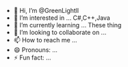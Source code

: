 - 👋 Hi, I’m @GreenLightll
- 👀 I’m interested in ... C#,C++,Java
- 🌱 I’m currently learning ... These thing
- 💞️ I’m looking to collaborate on ...
- 📫 How to reach me ...
- 😄 Pronouns: ...
- ⚡ Fun fact: ...

<!---
GreenLightll/GreenLightll is a ✨ special ✨ repository because its `README.md` (this file) appears on your GitHub profile.
You can click the Preview link to take a look at your changes.
--->
